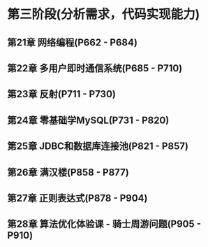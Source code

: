 # 第三阶段(分析需求，代码实现能力)

## 第21章 网络编程(P662 - P684)

## 第22章 多用户即时通信系统(P685 - P710)

## 第23章 反射(P711 - P730)

## 第24章 零基础学MySQL(P731 - P820)

## 第25章 JDBC和数据库连接池(P821 - P857)

## 第26章 满汉楼(P858 - P877)

## 第27章 正则表达式(P878 - P904)

## 第28章 算法优化体验课 - 骑士周游问题(P905 - P910)